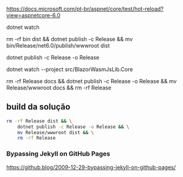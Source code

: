 

https://docs.microsoft.com/pt-br/aspnet/core/test/hot-reload?view=aspnetcore-6.0

dotnet watch

rm -rf bin dist && dotnet publish -c Release && mv bin/Release/net6.0/publish/wwwroot dist

dotnet publish -c Release -o Release

dotnet watch --project src/BlazorWasmJsLib.Core

rm -rf Release docs && dotnet publish -c Release -o Release && mv Release/wwwroot docs && rm -rf Release

## build da solução

```sh
rm -rf Release dist && \
    dotnet publish -c Release -o Release && \
    mv Release/wwwroot dist && \
    rm -rf Release
```

### Bypassing Jekyll on GitHub Pages

https://github.blog/2009-12-29-bypassing-jekyll-on-github-pages/
